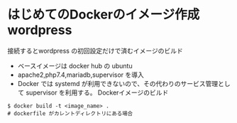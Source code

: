 # はじめてのDockerのイメージ作成 wordpress
接続するとwordpress の初回設定だけで済むイメージのビルド
- ベースイメージは docker hub の ubuntu
- apache2,php7.4,mariadb,supervisor を導入
- Docker では systemd が利用できないので、その代わりのサービス管理として supervisor を利用する。
Dockerイメージのビルド
```
$ docker build -t <image_name> .
# dockerfile がカレントディレクトリにある場合
```

